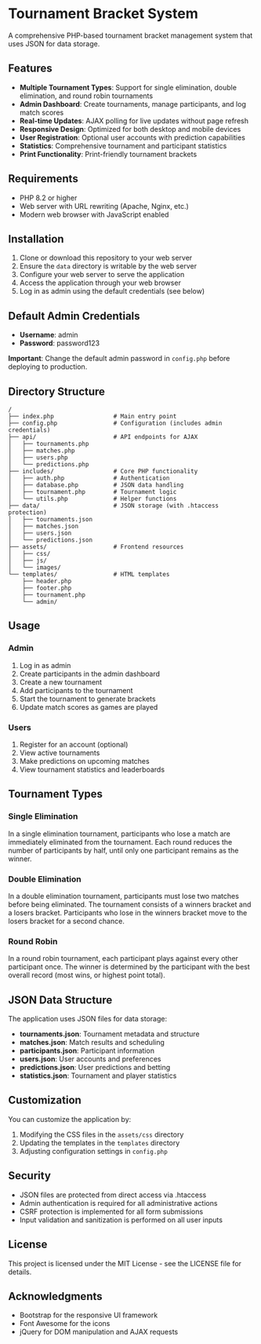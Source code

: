 # Tournament Bracket System

A comprehensive PHP-based tournament bracket management system that uses JSON for data storage.

## Features

- **Multiple Tournament Types**: Support for single elimination, double elimination, and round robin tournaments
- **Admin Dashboard**: Create tournaments, manage participants, and log match scores
- **Real-time Updates**: AJAX polling for live updates without page refresh
- **Responsive Design**: Optimized for both desktop and mobile devices
- **User Registration**: Optional user accounts with prediction capabilities
- **Statistics**: Comprehensive tournament and participant statistics
- **Print Functionality**: Print-friendly tournament brackets

## Requirements

- PHP 8.2 or higher
- Web server with URL rewriting (Apache, Nginx, etc.)
- Modern web browser with JavaScript enabled

## Installation

1. Clone or download this repository to your web server
2. Ensure the `data` directory is writable by the web server
3. Configure your web server to serve the application
4. Access the application through your web browser
5. Log in as admin using the default credentials (see below)

## Default Admin Credentials

- **Username**: admin
- **Password**: password123

**Important**: Change the default admin password in `config.php` before deploying to production.

## Directory Structure

```
/
├── index.php                 # Main entry point
├── config.php                # Configuration (includes admin credentials)
├── api/                      # API endpoints for AJAX
│   ├── tournaments.php
│   ├── matches.php
│   ├── users.php
│   └── predictions.php
├── includes/                 # Core PHP functionality
│   ├── auth.php              # Authentication
│   ├── database.php          # JSON data handling
│   ├── tournament.php        # Tournament logic
│   └── utils.php             # Helper functions
├── data/                     # JSON storage (with .htaccess protection)
│   ├── tournaments.json
│   ├── matches.json
│   ├── users.json
│   └── predictions.json
├── assets/                   # Frontend resources
│   ├── css/
│   ├── js/
│   └── images/
└── templates/                # HTML templates
    ├── header.php
    ├── footer.php
    ├── tournament.php
    └── admin/
```

## Usage

### Admin

1. Log in as admin
2. Create participants in the admin dashboard
3. Create a new tournament
4. Add participants to the tournament
5. Start the tournament to generate brackets
6. Update match scores as games are played

### Users

1. Register for an account (optional)
2. View active tournaments
3. Make predictions on upcoming matches
4. View tournament statistics and leaderboards

## Tournament Types

### Single Elimination

In a single elimination tournament, participants who lose a match are immediately eliminated from the tournament. Each round reduces the number of participants by half, until only one participant remains as the winner.

### Double Elimination

In a double elimination tournament, participants must lose two matches before being eliminated. The tournament consists of a winners bracket and a losers bracket. Participants who lose in the winners bracket move to the losers bracket for a second chance.

### Round Robin

In a round robin tournament, each participant plays against every other participant once. The winner is determined by the participant with the best overall record (most wins, or highest point total).

## JSON Data Structure

The application uses JSON files for data storage:

- **tournaments.json**: Tournament metadata and structure
- **matches.json**: Match results and scheduling
- **participants.json**: Participant information
- **users.json**: User accounts and preferences
- **predictions.json**: User predictions and betting
- **statistics.json**: Tournament and player statistics

## Customization

You can customize the application by:

1. Modifying the CSS files in the `assets/css` directory
2. Updating the templates in the `templates` directory
3. Adjusting configuration settings in `config.php`

## Security

- JSON files are protected from direct access via .htaccess
- Admin authentication is required for all administrative actions
- CSRF protection is implemented for all form submissions
- Input validation and sanitization is performed on all user inputs

## License

This project is licensed under the MIT License - see the LICENSE file for details.

## Acknowledgments

- Bootstrap for the responsive UI framework
- Font Awesome for the icons
- jQuery for DOM manipulation and AJAX requests